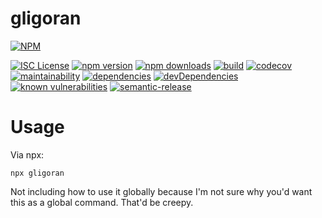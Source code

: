 # gligoran

[![NPM](https://nodei.co/npm/gligoran.png?downloads=true&stars=true)](https://nodei.co/npm/gligoran/)

[![ISC License](https://img.shields.io/npm/l/gligoran.svg?style=flat)](http://opensource.org/licenses/ISC)
[![npm version](https://img.shields.io/npm/v/gligoran.svg?style=flat)](http://npm.im/gligoran-card)
[![npm downloads](https://img.shields.io/npm/dt/gligoran.svg?style=flat)](http://npm-stat.com/charts.html?package=gligoran-card&from=2017-02-08)
[![build](https://img.shields.io/github/workflow/status/gligoran/gligoran-card/node/master?style=flat)](https://github.com/gligoran/gligoran-card/actions?query=branch%3Amaster+workflow%3Anode)
[![codecov](https://img.shields.io/codecov/c/github/gligoran/gligoran-card.svg?style=flat)](https://codecov.io/gh/gligoran/gligoran-card)
[![maintainability](https://img.shields.io/codeclimate/maintainability/gligoran/gligoran-card?style=flat)](https://codeclimate.com/github/gligoran/gligoran-card/maintainability)
[![dependencies](https://img.shields.io/david/gligoran/gligoran-card.svg?style=flat)](https://david-dm.org/gligoran/gligoran-card)
[![devDependencies](https://img.shields.io/david/dev/gligoran/gligoran-card.svg?style=flat)](https://david-dm.org/gligoran/gligoran-card?type=dev)
[![known vulnerabilities](https://snyk.io/test/github/gligoran/gligoran-card/badge.svg?targetFile=package.json)](https://snyk.io/test/github/gligoran/gligoran-card?targetFile=package.json)
[![semantic-release](https://img.shields.io/badge/%20%20%F0%9F%93%A6%F0%9F%9A%80-semantic--release-e10079.svg?style=flat)](https://github.com/semantic-release/semantic-release)

# Usage

Via npx:

```
npx gligoran
```

Not including how to use it globally because I'm not sure why you'd want this as a global command. That'd be creepy.
